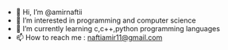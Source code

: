 - 👋 Hi, I’m @amirnaftii
- 👀 I’m interested in programming and computer science 
- 🌱 I’m currently learning c,c++,python programming languages 
- 📫 How to reach me :
  naftiamir11@gmail.com

<!---
amirnaftii/amirnaftii is a ✨ special ✨ repository because its `README.md` (this file) appears on your GitHub profile.
You can click the Preview link to take a look at your changes.
--->
